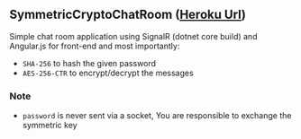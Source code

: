 ## SymmetricCryptoChatRoom ([Heroku Url](https://symmetric-crypto-chat-room.herokuapp.com/))

Simple chat room application using SignalR (dotnet core build) and Angular.js for front-end and most importantly:
- `SHA-256` to hash the given password
- `AES-256-CTR` to encrypt/decrypt the messages

### Note
- `password` is never sent via a socket, You are responsible to exchange the symmetric key



